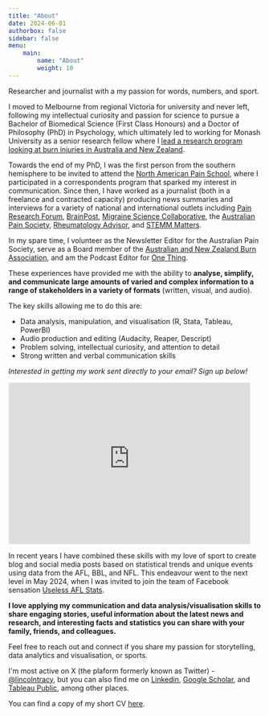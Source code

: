 ```yaml
---
title: "About"
date: 2024-06-01
authorbox: false
sidebar: false
menu: 
    main: 
        name: "About"
        weight: 10
---
```


Researcher and journalist with a my passion for words, numbers, and sport.

I moved to Melbourne from regional Victoria for university and never left, following my intellectual curiosity and passion for science to pursue a Bachelor of Biomedical Science (First Class Honours) and a Doctor of Philosophy (PhD) in Psychology, which ultimately led to working for Monash University as a senior research fellow where I [lead a research program looking at burn injuries in Australia and New Zealand](https://research.monash.edu/en/persons/lincoln-tracy).

Towards the end of my PhD, I was the first person from the southern hemisphere to be invited to attend the [North American Pain School](https://northamericanpainschool.com/), where I participated in a correspondents program that sparked my interest in communication. Since then, I have worked as a journalist (both in a freelance and contracted capacity) producing news summaries and interviews for a variety of national and international outlets including [Pain Research Forum](https://www.painresearchforum.org/), [BrainPost](https://www.brainpost.co/), [Migraine Science Collaborative](https://www.migrainecollaborative.org/home), the [Australian Pain Society](https://www.apsoc.org.au/), [Rheumatology Advisor](https://www.rheumatologyadvisor.com/), and [STEMM Matters](https://stemmatters.com.au/).

In my spare time, I volunteer as the Newsletter Editor for the Australian Pain Society, serve as a Board member of the [Australian and New Zealand Burn Association](https://anzba.org.au/), and am the Podcast Editor for [One Thing](http://onething.painsci.org/). 

These experiences have provided me with the ability to **analyse, simplify, and communicate large amounts of varied and complex information to a range of stakeholders in a variety of formats** (written, visual, and audio). 

The key skills allowing me to do this are:
* Data analysis, manipulation, and visualisation (R, Stata, Tableau, PowerBI)
* Audio production and editing (Audacity, Reaper, Descript)
* Problem solving, intellectual curiosity, and attention to detail
* Strong written and verbal communication skills

*Interested in getting my work sent directly to your email? Sign up below!*

<iframe src="https://lincolntracy.substack.com/embed" width="480" height="320" style="border:1px solid #EEE; background:white;" frameborder="0" scrolling="no"></iframe>

In recent years I have combined these skills with my love of sport to create blog and social media posts based on statistical trends and unique events using data from the AFL, BBL, and NFL. This endeavour went to the next level in May 2024, when I was invited to join the team of Facebook sensation [Useless AFL Stats](https://www.facebook.com/uselessaflstats/). 

**I love applying my communication and data analysis/visualisation skills to share engaging stories, useful information about the latest news and research, and interesting facts and statistics you can share with your family, friends, and colleagues.** 

Feel free to reach out and connect if you share my passion for storytelling, data analytics and visualisation, or sports.

I'm most active on X (the plaform formerly known as Twitter) - [@lincolntracy](https://twitter.com/lincolntracy), but you can also find me on [Linkedin](https://www.linkedin.com/in/lincolntracy), [Google Scholar](https://scholar.google.com.au/citations?hl=en&user=aNS-g-AAAAAJ), and [Tableau Public](https://public.tableau.com/app/profile/lincoln.tracy/vizzes), among other places. 

You can find a copy of my short CV [here](/files/content/about/CV_Lincoln-TRACY_September2024-V2.pdf). 